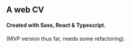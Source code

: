 ## A web CV

#### Created with Sass, React & Typescript.
(MVP version thus far, needs some refactoring).
